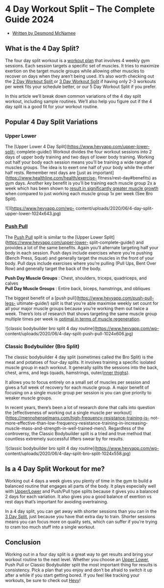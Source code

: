 # 4 Day Workout Split – The Complete Guide 2024

  * [ Written by Desmond McNamee  ](https://www.hevyapp.com/author/desmond/)

## What is the 4 Day Split?

The four day split workout is a [workout
plan](https://www.hevyapp.com/workout-plans-for-every-fitness-level/) that
involves 4 weekly gym sessions. Each session targets a specific set of
muscles. It tries to maximize exertion on the target muscle groups while
allowing other muscles to recover on days when they aren’t being used. It’s
also worth checking out the [2 Day Workout Split
](https://www.hevyapp.com/2-day-split-workout/)or [3 Day Workout
Split](https://www.hevyapp.com/3-day-split-workout-complete-guide/) if having
only 2-3 workouts per week fits your schedule better, or our 5 Day Workout
Split if you prefer.

In this article we’ll break down common variations of the 4 day split workout,
including sample routines. We’ll also help you figure out if the 4 day split
is a good fit for your workout routine.

## Popular 4 Day Split Variations

### Upper Lower

The [Upper Lower 4 Day Split](https://www.hevyapp.com/upper-lower-split-
complete-guide/) Workout divides the four workout sessions into 2 days of
upper body training and two days of lower body training. Working out half your
body each session means you’ll be training a wide range of muscles groups. The
idea is to exert one half of your body while the other half rests. Remember
rest days are [just as important](https://www.healthline.com/health/exercise-
fitness/rest-day#benefits) as gym days. Another key benefit is you’ll be
training each muscle group 2x a week which has been shown to [result in
significantly greater muscle
growth](https://pubmed.ncbi.nlm.nih.gov/27102172/) when compared to just
working each muscle group 1x per week (See Bro Split).  

![](data:image/gif;base64,R0lGODlhAQABAAAAACH5BAEKAAEALAAAAAABAAEAAAICTAEAOw==)![](https://www.hevyapp.com/wp-
content/uploads/2020/06/4-day-split-upper-lower-1024x643.jpg)

### [Push Pull](https://www.hevyapp.com/push-pull-legs-ultimate-guide/)

The [Push Pull](https://www.hevyapp.com/push-pull-legs-ultimate-guide/) split
is similar to the [Upper Lower Split](https://www.hevyapp.com/upper-lower-
split-complete-guide/) and provides a lot of the same benefits. Again you’ll
alternate targeting half your body in each session. Push days include
exercises where you’re pushing (Bench Press, Squat) and generally target the
muscles in the front of your body. Pull days include exercises where you’re
pulling (Pull Ups, Bent Over Row) and generally target the back of the body.

**Push Day Muscle Groups** : Chest, shoulders, triceps, quadriceps, and calves  
**Pull Day Muscle Groups** : Entire back, biceps, hamstrings, and obliques

The biggest benefit of a [push pull](https://www.hevyapp.com/push-pull-legs-
ultimate-guide/) split is that you’re able maximise weekly set count for all
your major muscle groups because you’re working them out twice a week. There’s
lots of research that shows targeting the same muscle group multiple times per
week is [optimal in terms of muscle
regeneration](https://www.researchgate.net/publication/14636206_The_Time_Course_for_Elevated_Muscle_Protein_Synthesis_Following_Heavy_Resistance_Exercise).

![classic bodybuilder bro split 4 day
routine](data:image/gif;base64,R0lGODlhAQABAAAAACH5BAEKAAEALAAAAAABAAEAAAICTAEAOw==)![classic
bodybuilder bro split 4 day routine](https://www.hevyapp.com/wp-
content/uploads/2020/06/4-day-split-push-pull-1024x606.jpg)

### Classic Bodybuilder (Bro Split)

The classic bodybuilder 4 day split (sometimes called the Bro Split) is the
meat and potatoes of four-day splits. It involves training a specific isolated
muscle group in each workout. It generally splits the sessions into the back,
chest, arms, and legs (quads, hamstrings, outer/[inner
thighs](https://www.hevyapp.com/inner-thigh-workout/)).

It allows you to focus entirely on a small set of muscles per session and
gives a full week of recovery for each muscle group. A major benefit of
focusing on a single muscle group per session is you can give priority to
weaker muscle groups.

In recent years, there’s been a lot of research done that calls into question
the [effectiveness of working out a single muscle per
workout](https://mennohenselmans.com/high-frequency-resistance-training-is-
not-more-effective-than-low-frequency-resistance-training-in-increasing-
muscle-mass-and-strength-in-well-trained-men/). Regardless of the controversy,
the Classic Bodybuilder split is a tried and true method that countless
extremely successful lifters swear by for results.  

![classic bodybuilder bro split 4 day
routine](data:image/gif;base64,R0lGODlhAQABAAAAACH5BAEKAAEALAAAAAABAAEAAAICTAEAOw==)![classic
bodybuilder bro split 4 day routine](https://www.hevyapp.com/wp-
content/uploads/2020/06/4-day-split-bro-split-1024x558.jpg)

## Is a 4 Day Split Workout for me?

Working out 4 days a week gives you plenty of time in the gym to build a
balanced routine that engages all parts of the body. It plays especially well
with [Upper/Lower](https://www.hevyapp.com/upper-lower-split-complete-guide/)
and Push/Pull type splits because it gives you a balanced 2 days for each
variation. It also gives you a good balance of exertion vs rest days that’s
important for avoiding overtraining.

In a 4 day split, you can get away with shorter sessions than you can in the
[3 Day Split](https://www.hevyapp.com/3-day-split-workout-complete-guide/),
just because you have that extra day to train. Shorter sessions means you can
focus more on quality sets, which can suffer if you’re trying to cram too much
stuff into a single workout.

## Conclusion

Working out in a four day split is a great way to get results and bring your
workout routine to the next level. Whether you choose an [Upper
Lower](https://www.hevyapp.com/upper-lower-split-complete-guide/), Push Pull
or Classic Bodybuilder split the most important thing for results is
consistency. Pick a plan that you enjoy and don’t be afraid to switch it up
after a while if you start getting bored. If you feel like tracking your
workouts, be sure to check out [Hevy](https://www.hevyapp.com/)!  

